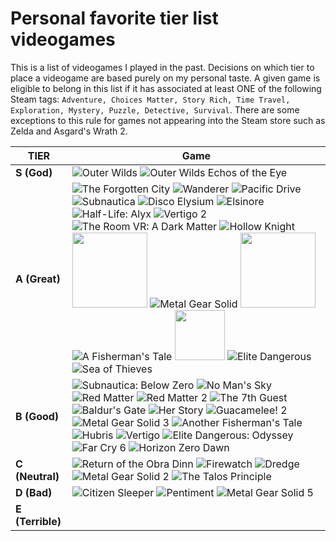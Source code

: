 # Personal favorite tier list videogames

This is a list of videogames I played in the past. Decisions on which tier to place a videogame are based purely on my personal taste. A given game is eligible to belong in this list if it has associated at least ONE of the following Steam tags: `Adventure, Choices Matter, Story Rich, Time Travel, Exploration, Mystery, Puzzle, Detective, Survival`. There are some exceptions to this rule for games not appearing into the Steam store such as Zelda and Asgard's Wrath 2.


|TIER|Game|
|--|--|
|**S (God)**| ![Outer Wilds] ![Outer Wilds Echos of the Eye] |
|**A (Great)**| ![The Forgotten City] ![Wanderer] ![Pacific Drive] ![Subnautica] ![Disco Elysium] ![Elsinore] ![Half-Life: Alyx] ![Vertigo 2] ![The Room VR: A Dark Matter] ![Hollow Knight] <img src="https://www.nintenderos.com/wp-content/uploads/2023/02/Zelda-tears-of-kingdom.jpg.webp" width="120"/> ![Metal Gear Solid] <img src="https://www.konami.com/products_master/eu_publish/mgs4/eu/es/images/65_mgs4_gamemain.jpg" width="120"/> ![A Fisherman's Tale] <img src="https://upload.wikimedia.org/wikipedia/en/thumb/b/b4/Asgard%27s_Wrath_2_cover.jpg/220px-Asgard%27s_Wrath_2_cover.jpg" width="80"> ![Elite Dangerous] ![Sea of Thieves]|
|**B (Good)**| ![Subnautica: Below Zero] ![No Man's Sky] ![Red Matter] ![Red Matter 2] ![The 7th Guest] ![Baldur's Gate] ![Her Story] ![Guacamelee! 2] ![Metal Gear Solid 3] ![Another Fisherman's Tale]  ![Hubris] ![Vertigo] ![Elite Dangerous: Odyssey] ![Far Cry 6] ![Horizon Zero Dawn]|
|**C (Neutral)**| ![Return of the Obra Dinn] ![Firewatch] ![Dredge] ![Metal Gear Solid 2] ![The Talos Principle]|
|**D (Bad)**| ![Citizen Sleeper] ![Pentiment] ![Metal Gear Solid 5] |
|**E (Terrible)**||



<!-- God -->
[Outer Wilds]: https://shared.akamai.steamstatic.com/store_item_assets/steam/apps/753640/capsule_sm_120.jpg?t=1719514504
[Outer Wilds Echos of the Eye]: https://shared.akamai.steamstatic.com/store_item_assets/steam/apps/1622100/capsule_sm_120.jpg?t=1701451540

<!-- Great -->
[The Forgotten City]: https://shared.akamai.steamstatic.com/store_item_assets/steam/apps/874260/capsule_sm_120.jpg?t=1687310480
[Wanderer]: https://shared.akamai.steamstatic.com/store_item_assets/steam/apps/1599560/capsule_sm_120.jpg?t=1697136522
[Pacific Drive]: https://shared.akamai.steamstatic.com/store_item_assets/steam/apps/1458140/capsule_sm_120.jpg?t=1721286389
[Subnautica]: https://shared.akamai.steamstatic.com/store_item_assets/steam/apps/264710/capsule_sm_120.jpg?t=1721004725
[Disco Elysium]: https://shared.akamai.steamstatic.com/store_item_assets/steam/apps/632470/capsule_sm_120.jpg?t=1715250992
[Elsinore]: https://shared.akamai.steamstatic.com/store_item_assets/steam/apps/512890/capsule_sm_120.jpg?t=1679323467
[Half-Life: Alyx]: https://shared.akamai.steamstatic.com/store_item_assets/steam/apps/546560/capsule_sm_120.jpg?t=1673391297
[Vertigo 2]: https://shared.akamai.steamstatic.com/store_item_assets/steam/apps/843390/capsule_sm_120.jpg?t=1704404090
[The Room VR: A Dark Matter]: https://shared.akamai.steamstatic.com/store_item_assets/steam/apps/1104380/capsule_sm_120.jpg?t=1646758373
[Metal Gear Solid]: https://shared.akamai.steamstatic.com/store_item_assets/steam/apps/2131630/capsule_sm_120.jpg?t=1718872431
[Metal Gear Solid 4]: https://www.konami.com/products_master/eu_publish/mgs4/eu/es/images/65_mgs4_gamemain.jpg
[A Fisherman's Tale]: https://shared.akamai.steamstatic.com/store_item_assets/steam/apps/559330/capsule_sm_120.jpg?t=1717509621
[Elite Dangerous]: https://shared.akamai.steamstatic.com/store_item_assets/steam/apps/359320/capsule_sm_120.jpg?t=1716466488
[Sea of Thieves]: https://shared.akamai.steamstatic.com/store_item_assets/steam/apps/1172620/capsule_sm_120.jpg?t=1721048099

<!-- Good -->
[Hollow Knight]: https://shared.akamai.steamstatic.com/store_item_assets/steam/apps/367520/capsule_sm_120.jpg?t=1695270428
[Subnautica: Below Zero]: https://shared.akamai.steamstatic.com/store_item_assets/steam/apps/848450/capsule_sm_120.jpg?t=1721005104
[No Man's Sky]: https://shared.akamai.steamstatic.com/store_item_assets/steam/apps/275850/capsule_sm_120.jpg?t=1721300183
[Red Matter 2]: https://shared.akamai.steamstatic.com/store_item_assets/steam/apps/2081470/capsule_sm_120.jpg?t=1696443569
[The 7th Guest]: https://shared.akamai.steamstatic.com/store_item_assets/steam/apps/2456960/capsule_sm_120.jpg?t=1698762760
[Baldur's Gate]: https://shared.akamai.steamstatic.com/store_item_assets/steam/apps/1086940/capsule_sm_120.jpg?t=1721123311
[Her Story]: https://shared.akamai.steamstatic.com/store_item_assets/steam/bundles/11633/9q339iymxtbvg6of/capsule_sm_120.jpg?t=1566578423
[Guacamelee! 2]: https://shared.akamai.steamstatic.com/store_item_assets/steam/apps/534550/capsule_sm_120.jpg?t=1692710946
[Metal Gear Solid 3]: https://shared.akamai.steamstatic.com/store_item_assets/steam/apps/2131650/capsule_sm_120.jpg?t=1718795799
[Red Matter]: https://shared.akamai.steamstatic.com/store_item_assets/steam/apps/966680/capsule_sm_120.jpg?t=1698330735
[Another Fisherman's Tale]: https://shared.akamai.steamstatic.com/store_item_assets/steam/apps/2096570/capsule_sm_120.jpg?t=1710927526
[Hubris]: https://shared.akamai.steamstatic.com/store_item_assets/steam/apps/1265800/capsule_sm_120.jpg?t=1708101058
[Vertigo]: https://shared.akamai.steamstatic.com/store_item_assets/steam/apps/1318090/capsule_sm_120.jpg?t=1698775338
[Elite Dangerous: Odyssey]: https://shared.akamai.steamstatic.com/store_item_assets/steam/apps/1336350/capsule_sm_120.jpg?t=1709141412
[Far Cry 6]: https://shared.akamai.steamstatic.com/store_item_assets/steam/apps/2369390/capsule_sm_120.jpg?t=1706823201
[Horizon Zero Dawn]: https://shared.akamai.steamstatic.com/store_item_assets/steam/apps/1151640/capsule_sm_120.jpg?t=1717621265

<!-- Neutral -->
[Return of the Obra Dinn]: https://shared.akamai.steamstatic.com/store_item_assets/steam/apps/653530/capsule_sm_120.jpg?t=1686697594
[Firewatch]: https://shared.akamai.steamstatic.com/store_item_assets/steam/apps/383870/capsule_sm_120.jpg?t=1688484486
[Dredge]: https://shared.akamai.steamstatic.com/store_item_assets/steam/apps/1562430/capsule_sm_120.jpg?t=1717875055
[Metal Gear Solid 2]: https://shared.akamai.steamstatic.com/store_item_assets/steam/apps/2131640/capsule_sm_120.jpg?t=1718795583
[The Talos Principle]: https://shared.akamai.steamstatic.com/store_item_assets/steam/apps/257510/capsule_sm_120.jpg?t=1710246642


<!-- Bad -->
[Citizen Sleeper]: https://shared.akamai.steamstatic.com/store_item_assets/steam/apps/1578650/capsule_sm_120.jpg?t=1715129534
[Pentiment]: https://shared.akamai.steamstatic.com/store_item_assets/steam/apps/1205520/capsule_sm_120.jpg?t=1713828301
[Metal Gear Solid 5]: https://shared.akamai.steamstatic.com/store_item_assets/steam/apps/287700/capsule_sm_120.jpg?t=1718868653
